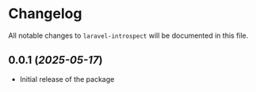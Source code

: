 # Changelog

All notable changes to `laravel-introspect` will be documented in this file.

## 0.0.1 (_2025-05-17_)
- Initial release of the package
